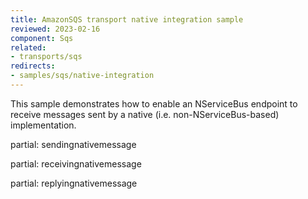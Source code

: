 ```yaml
---
title: AmazonSQS transport native integration sample
reviewed: 2023-02-16
component: Sqs
related:
- transports/sqs
redirects:
- samples/sqs/native-integration
---
```


This sample demonstrates how to enable an NServiceBus endpoint to receive messages sent by a native (i.e. non-NServiceBus-based) implementation.

partial: sendingnativemessage

partial: receivingnativemessage

partial: replyingnativemessage
